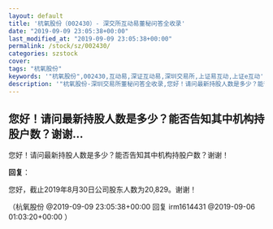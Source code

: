 ```yaml
---
layout: default
title: '杭氧股份（002430）- 深交所互动易董秘问答全收录'
date: "2019-09-09 23:05:38+00:00"
last_modified_at: "2019-09-09 23:05:38+00:00"
permalink: /stock/sz/002430/
categories: szstock
cover: 
tags: "杭氧股份"
keywords: '"杭氧股份",002430,互动易,深证互动易,深圳交易所,上证易互动,上证e互动'
description: '"杭氧股份-深圳交易所董秘问答全收录,您好！请问最新持股人数是多少？能否告知其中机构持股户数？谢谢！"'
---
```


## 您好！请问最新持股人数是多少？能否告知其中机构持股户数？谢谢...

您好！请问最新持股人数是多少？能否告知其中机构持股户数？谢谢！

**回复**：

您好，截止2019年8月30日公司股东人数为20,829。谢谢！ 

（杭氧股份  @2019-09-09 23:05:38+00:00 回复 irm1614431  @2019-09-06 01:03:20+00:00 ）

